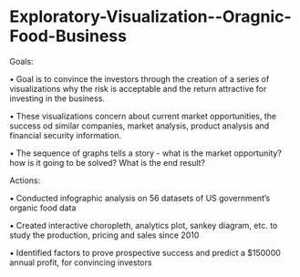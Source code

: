 # Exploratory-Visualization--Oragnic-Food-Business

Goals:

•	Goal is to convince the investors through the creation of a series of visualizations why the risk is acceptable and the return attractive for investing in the business.

•	These visualizations concern about current market opportunities, the success od similar companies, market analysis, product analysis and financial security information.

•	The sequence of graphs tells a story - what is the market opportunity? how is it going to be solved? What is the end result?


Actions:

▪ Conducted infographic analysis on 56 datasets of US government’s organic food data

▪ Created interactive choropleth, analytics plot, sankey diagram, etc. to study the production, pricing and sales since 2010 

▪ Identified factors to prove prospective success and predict a $150000 annual profit, for convincing investors 


